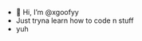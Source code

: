 - 👋 Hi, I’m @xgoofyy
- Just tryna learn how to code n stuff
- yuh
<!---
xgoofyy/xgoofyy is a ✨ special ✨ repository because its `README.md` (this file) appears on your GitHub profile.
You can click the Preview link to take a look at your changes.
--->
